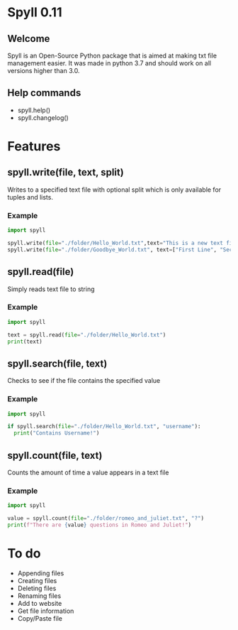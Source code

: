 <h1>Spyll 0.11</h1>

<h2>Welcome</h2>
<p>Spyll is an Open-Source Python package that is aimed at making txt file management easier. It was made in python 3.7 and should work on all versions higher than 3.0.</p>

<h2>Help commands</h2>
<ul>
<li>spyll.help()</li>
<li>spyll.changelog()</li>
</ul>

<h1>Features</h1>

<h2>spyll.write(file, text, split)</h2>

<p>Writes to a specified text file with optional split which is only available for tuples and lists.</p>
<h3> Example </h3>

```python
import spyll

spyll.write(file="./folder/Hello_World.txt",text="This is a new text file!")
spyll.write(file="./folder/Goodbye_World.txt", text=["First Line", "Second Line", "Third Line"], split="\n")
```

<h2>spyll.read(file)</h2>

<p>Simply reads text file to string</p>
<h3> Example </h3>

```python
import spyll

text = spyll.read(file="./folder/Hello_World.txt")
print(text)
```

<h2>spyll.search(file, text)</h2>

<p>Checks to see if the file contains the specified value</p>
<h3> Example </h3>

```python
import spyll

if spyll.search(file="./folder/Hello_World.txt", "username"):
  print("Contains Username!")
```

<h2>spyll.count(file, text)</h2>

<p>Counts the amount of time a value appears in a text file</p>
<h3> Example </h3>

```python
import spyll

value = spyll.count(file="./folder/romeo_and_juliet.txt", "?")
print(f"There are {value} questions in Romeo and Juliet!")
```

<h1>To do</h1>
<ul>
<li>Appending files</li>
<li>Creating files</li>
<li>Deleting files</li>
<li>Renaming files</li>
<li>Add to website</li>
<li>Get file information</li>
<li>Copy/Paste file</li>
</ul>
